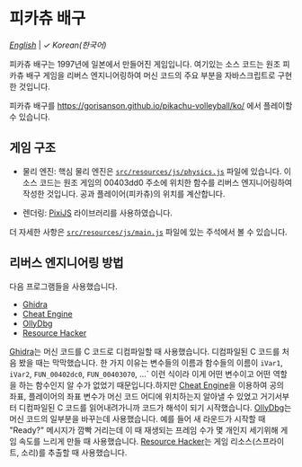 # 피카츄 배구

[_English_](README.md) | _&check;_ _Korean(한국어)_

피카츄 배구는 1997년에 일본에서 만들어진 게임입니다. 여기있는 소스 코드는 원조 피카츄 배구 게임을 리버스 엔지니어링하여 머신 코드의 주요 부분을 자바스크립트로 구현한 것입니다.

피카츄 배구를 https://gorisanson.github.io/pikachu-volleyball/ko/ 에서 플레이할 수 있습니다.

## 게임 구조

- 물리 엔진: 핵심 물리 엔진은 [`src/resources/js/physics.js`](src/resources/js/physics.js) 파일에 있습니다. 이 소스 코드는 원조 게임의 00403dd0 주소에 위치한 함수를 리버스 엔지니어링하여 작성한 것입니다. 공과 플레이어(피카츄)의 위치를 계산합니다.

- 렌더링: [PixiJS](https://github.com/pixijs/pixi.js) 라이브러리를 사용하였습니다.

더 자세한 사항은 [`src/resources/js/main.js`](src/resources/js/main.js) 파일에 있는 주석에서 볼 수 있습니다.

## 리버스 엔지니어링 방법

다음 프로그램들을 사용했습니다.

- [Ghidra](https://ghidra-sre.org/)
- [Cheat Engine](https://www.cheatengine.org/)
- [OllyDbg](http://www.ollydbg.de/)
- [Resource Hacker](http://www.angusj.com/resourcehacker/)

[Ghidra](https://ghidra-sre.org/)는 머신 코드를 C 코드로 디컴파일할 때 사용했습니다. 디컴파일된 C 코드를 처음 봤을 때는 막막했습니다. 한 가지 이유는 변수들의 이름과 함수들의 이름이 `iVar1`, `iVar2`, `FUN_00402dc0`, `FUN_00403070`, ...` 이런 식이라 이게 어떤 변수이고 어떤 역할을 하는 함수인지 알 수가 없었기 때문입니다.하지만 [Cheat Engine](https://www.cheatengine.org/)을 이용하여 공의 좌표, 플레이어의 좌표 변수가 머신 코드 어디에 위치하는지 알아낼 수 있었고 거기서부터 디컴파일된 C 코드를 읽어내려가니까 코드가 해석이 되기 시작했습니다. [OllyDbg](http://www.ollydbg.de/)는 머신 코드의 일부분을 바꾸는데 사용했습니다. 예를 들어 새 라운드가 시작할 때 "Ready?" 메시지가 깜빡 거리는데 이 때 재생되는 프레임 수가 몇 개인지 세기위해 게임 속도를 느리게 만들 때 사용했습니다. [Resource Hacker](http://www.angusj.com/resourcehacker/)는 게임 리소스(스프라이트, 소리)를 추출할 때 사용했습니다.
